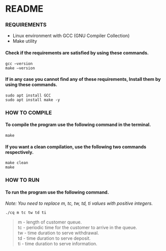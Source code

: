 README
=========

### REQUIREMENTS

- Linux environment with GCC (GNU Compiler Collection)  
- Make utility  

#### Check if the requirements are satisfied by using these commands.

    gcc –version  
    make –version  

#### If in any case you cannot find any of these requirements, Install them by using these commands.

    sudo apt install GCC  
    sudo apt install make -y  


### HOW TO COMPILE

#### To compile the program use the following command in the terminal.

    make

#### If you want a clean compilation, use the following two commands respectively.

    make clean
    make  

### HOW TO RUN

#### To run the program use the following command.  
*Note: You need to replace m, tc, tw, td, ti values with positive integers.*  

    ./cq m tc tw td ti  

> m -  length of customer queue.  
> tc - periodic time for the customer to arrive in the queue.  
> tw - time duration to serve withdrawal.  
> td - time duration to serve deposit.  
> ti - time duration to serve information.  

